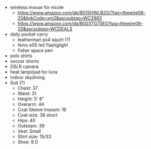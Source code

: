 - wireless mouse for nicole 
  * https://www.amazon.com/dp/B015HWLB2G/?tag=thewire06-20&linkCode=xm2&ascsubtag=WC2993
  * https://www.amazon.com/dp/B003TG75EG?tag=thewire06-20&ascsubtag=WCDEALS
- daily pocket carry
  * leatherman ps4 squirt (?)
  * fenix e05 led flashglight 
  * fisher space pen
- polo shirts
- soccer shorts
- DSLR camera
- heat lamp/pad for luna
- indoor skydiving
- Suit (?)
  - Chest: 37
  - Waist: 31
  - Height: 5' 8"
  - Overarm: 44
  - Coat Sleeve Inseam: 16
  - Coat size: 38 short
  - Hips: 40
  - Outseam: 39
  - Vest: Small
  - Shirt size: 15/33
  - Shoe: 8 D
